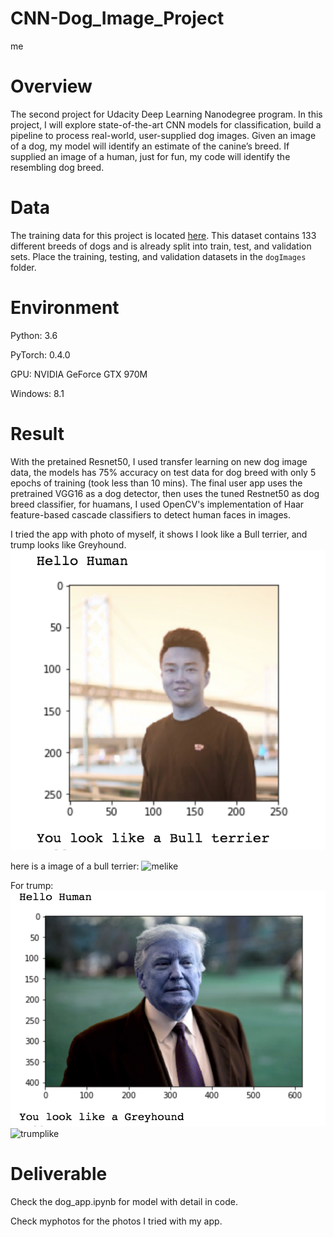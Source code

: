 # CNN-Dog_Image_Project
[//]: # (Image References)

[image1]: ./result/me.png "me"
[image2]: ./result/bullterrier.png "melike"
[image3]: ./result/trump.png "trump"
[image4]: ./result/greyhound.png "trumplike"
me
# Overview
The second project for Udacity Deep Learning Nanodegree program. In this project, I will explore state-of-the-art CNN models for classification, build a pipeline to process real-world, user-supplied dog images. Given an image of a dog, my model will identify an estimate of the canine’s breed. If supplied an image of a human, just for fun, my code will identify the resembling dog breed.

# Data
The training data for this project is located [here](https://s3-us-west-1.amazonaws.com/udacity-aind/dog-project/dogImages.zip). This dataset contains 133 different breeds of dogs and is already split into train, test, and validation sets. Place the training, testing, and validation datasets in the `dogImages` folder.

# Environment
Python: 3.6

PyTorch: 0.4.0

GPU: NVIDIA GeForce GTX 970M

Windows: 8.1

# Result
With the pretained Resnet50, I used transfer learning on new dog image data, the models has 75% accuracy on test data for dog breed with only 5 epochs of training (took less than 10 mins). The final user app uses the pretrained VGG16 as a dog detector, then uses the tuned Restnet50 as dog breed classifier, for huamans, I used OpenCV's implementation of Haar feature-based cascade classifiers to detect human faces in images.

I tried the app with photo of myself, it shows I look like a Bull terrier, and trump looks like Greyhound.
![me][image1]

here is a image of a bull terrier:
![melike][image2]

For trump:
![trump][image3]
![trumplike][image4]

# Deliverable
Check the dog_app.ipynb for model with detail in code.

Check myphotos for the photos I tried with my app.
